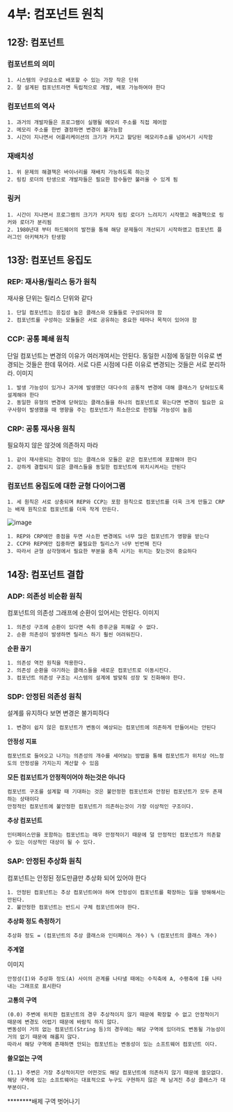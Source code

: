 # 4부: 컴포넌트 원칙

## 12장: 컴포넌트

### 컴포넌트의 의미

    1. 시스템의 구성요소로 배포할 수 있는 가장 작은 단위
    2. 잘 설계된 컴포넌트라면 독립적으로 개발, 배포 가능하여야 한다

### 컴포넌트의 역사

    1. 과거의 개발자들은 프로그램이 실행될 메모리 주소를 직접 제어함
    2. 메모리 주소를 한번 결정하면 변경이 불가능함
    3. 시간이 지나면서 어플리케이션의 크기가 커지고 할당된 메모리주소를 넘어서기 시작함
    
### 재배치성

    1. 위 문제의 해결책은 바이너리를 재배치 가능하도록 하는것
    2. 링킹 로더의 탄생으로 개발자들은 필요한 함수들만 불러올 수 있게 됨

### 링커

    1. 시간이 지나면서 프로그램의 크기가 커지자 링킹 로더가 느려지기 시작했고 해결책으로 링커와 로더가 분리됨
    2. 1980년대 부터 하드웨어의 발전을 통해 해당 문제들이 개선되기 시작하였고 컴포넌트 플러그인 아키텍처가 탄생함

## 13장: 컴포넌트 응집도

### REP: 재사용/릴리스 등가 원칙

재사용 단위는 릴리스 단위와 같다

    1. 단일 컴포넌트는 응집성 높은 클래스와 모듈들로 구성되어야 함
    2. 컴포넌트를 구성하는 모듈들은 서로 공유하는 중요한 테마나 목적이 있어야 함
    
### CCP: 공통 폐쇄 원칙

단일 컴포넌트는 변경의 이유가 여러개여서는 안된다.
동일한 시점에 동일한 이유로 변경되는 것들은 한데 묶어라.
서로 다른 시점에 다른 이유로 변경되는 것들은 서로 분리하라.
이미지

    1. 발생 가능성이 있거나 과거에 발생했던 대다수의 공통적 변경에 대해 클래스가 닫혀있도록 설계해야 한다
    2. 동일한 유형의 변경에 닫혀있는 클래스들을 하나의 컴포넌트로 묶는다면 변경이 필요한 요구사항이 발생했을 때 영향을 주는 컴포넌트가 최소한으로 한정될 가능성이 높음
    
### CRP: 공통 재사용 원칙

필요하지 않은 않것에 의존하지 마라

    1. 같이 재사용되는 경향이 있는 클래스와 모듈은 같은 컴포넌트에 포함해야 한다
    2. 강하게 결합되지 않은 클래스들을 동일한 컴포넌트에 위치시켜서는 안된다
    
### 컴포넌트 응집도에 대한 균형 다이어그램

    1. 세 원칙은 서로 상충되며 REP와 CCP는 포함 원칙으로 컴포넌트를 더욱 크게 만들고 CRP는 배재 원칙으로 컴포넌트를 더욱 작게 만든다.
![image](https://user-images.githubusercontent.com/52348220/218303034-481fbf58-7a90-4b69-8448-85a962dd9fc8.png)

    1. REP와 CRP에만 중점을 두면 사소한 변경에도 너무 많은 컴포넌트가 영향을 받는다
    2. CCP와 REP에만 집중하면 불필요한 릴리스가 너무 빈번해 진다
    3. 따라서 균형 삼각형에서 필요한 부분을 충족 시키는 위치는 찾는것이 중요하다

## 14장: 컴포넌트 결합

### ADP: 의존성 비순환 원칙

컴포넌트의 의존성 그래프에 순환이 있어서는 안된다.
이미지

    1. 의존성 구조에 순환이 있다면 숙취 증후군을 피해갈 수 없다.
    2. 순환 의존성이 발생하면 릴리스 하기 훨씬 어려워진다.

**순환 끊기**
  
    1. 의존성 역전 원칙을 적용한다.
    2. 의존성 순환을 야기하는 클래스들을 새로운 컴포넌트로 이동시킨다.
    3. 컴포넌트 의존성 구조는 시스템의 설계에 발맞춰 성장 및 진화해야 한다.
    
### SDP: 안정된 의존성 원칙

설계를 유지하다 보면 변경은 불가피하다

    1. 변경이 쉽지 않은 컴포넌트가 변동이 예상되는 컴포넌트에 의존하게 만들어서는 안된다
    
**안정성 지표**

    컴포넌트로 들어오고 나가는 의존성의 개수를 세어보는 방법을 통해 컴포넌트가 위치상 어느정도의 안정성을 가지는지 계산할 수 있음

**모든 컴포넌트가 안정적이어야 하는것은 아니다**

    컴포넌트 구조를 설계할 때 기대하는 것은 불안정한 컴포넌트와 안정된 컴포넌트가 모두 존재하는 상태이다
    안정적인 컴포넌트에 불안정한 컴포넌트가 의존하는것이 가장 이상적인 구조이다.
        
**추상 컴포넌트**

    인터페이스만을 포함하는 컴포넌트는 매우 안정적이기 때문에 덜 안정적인 컴포넌트가 의존할 수 있는 이상적인 대상이 될 수 있다.
    
### SAP: 안정된 추상화 원칙

컴포넌트는 안정된 정도만큼만 추상화 되어 있어야 한다

    1. 안정된 컴포넌트는 추상 컴포넌트여야 하며 안정성이 컴포넌트를 확장하는 일을 방해해서는 안된다.
    2. 불안정한 컴포넌트는 반드시 구체 컴포넌트여야 한다.
    
**추상화 정도 측정하기**

    추상화 정도 = (컴포넌트의 추상 클래스와 인터페이스 개수) % (컴포넌트의 클래스 개수)

**주계열**

 이미지   

    안정성(I)와 추상화 정도(A) 사이의 관계를 나타낼 때에는 수직축에 A, 수평축에 I를 나타내는 그래프로 표시한다
 
**고통의 구역**    

    (0.0) 주변에 위치한 컴포넌트의 경우 추상적이지 않기 때문에 확장할 수 없고 안정적이기 때문에 변경도 어렵기 때문에 바람직 하지 않다.
    변동성이 거의 없는 컴포넌트(String 등)의 경우에는 해당 구역에 있더라도 변동될 가능성이 거의 없기 때문에 해롭지 않다.
    따라서 해당 구역에 존재하면 안되는 컴포넌트는 변동성이 있는 소프트웨어 컴포넌트 이다.
    
**쓸모없는 구역**

    (1.1) 주변은 가장 추상적이지만 어떤것도 해당 컴포넌트에 의존하지 않기 때문에 쓸모없다.
    해당 구역에 있는 소프트웨어는 대표적으로 누구도 구현하지 않은 채 남겨진 추상 클래스가 대부분이다.
    
    
********배제   구역 벗어나기
